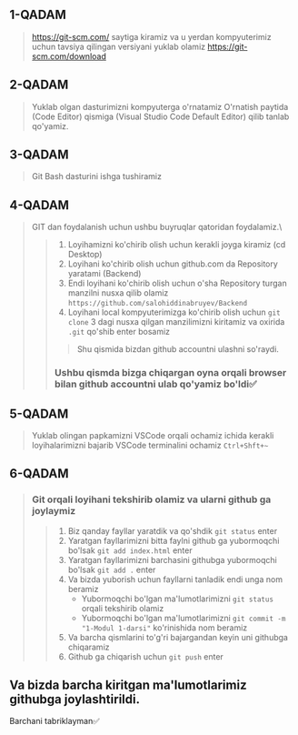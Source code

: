 ## 1-QADAM
> https://git-scm.com/
saytiga kiramiz va u yerdan kompyuterimiz uchun tavsiya qilingan versiyani yuklab olamiz
https://git-scm.com/download

## 2-QADAM
> Yuklab olgan dasturimizni kompyuterga o'rnatamiz
> O'rnatish paytida (Code Editor) qismiga (Visual Studio Code Default Editor) qilib tanlab qo'yamiz.

## 3-QADAM
> Git Bash dasturini ishga tushiramiz

## 4-QADAM
> GIT dan foydalanish uchun ushbu buyruqlar qatoridan foydalamiz.\
> > 1. Loyihamizni ko'chirib olish uchun kerakli joyga kiramiz (cd Desktop)
> > 2. Loyihani ko'chirib olish uchun github.com da Repository yaratami (Backend)
> > 3. Endi loyihani ko'chirib olish uchun o'sha Repository turgan manzilni nusxa qilib olamiz `https://github.com/salohiddinabruyev/Backend`
> > 4. Loyihani local kompyuterimizga ko'chirib olish uchun `git clone` 3 dagi nusxa qilgan manzilimizni kiritamiz va oxirida `.git` qo'shib enter bosamiz
> > > Shu qismida bizdan github accountni ulashni so'raydi.<br>
> > ### Ushbu qismda bizga chiqargan oyna orqali browser bilan github accountni ulab qo'yamiz bo'ldi✅ 


## 5-QADAM
> Yuklab olingan papkamizni VSCode orqali ochamiz
> ichida kerakli loyihalarimizni bajarib VSCode terminalini ochamiz `Ctrl+Shft+~`

## 6-QADAM
> ### Git orqali loyihani tekshirib olamiz va ularni github ga joylaymiz
> > 1. Biz qanday fayllar yaratdik va qo'shdik `git status` enter
> > 2. Yaratgan fayllarimizni bitta faylni github ga yubormoqchi bo'lsak `git add index.html` enter
> > 3. Yaratgan fayllarimizni barchasini githubga yubormoqchi bo'lsak `git add .` enter 
> > 4. Va bizda yuborish uchun fayllarni tanladik endi unga nom beramiz
> >     * Yubormoqchi bo'lgan ma'lumotlarimizni `git status` orqali tekshirib olamiz
> >     * Yubormoqchi bo'lgan ma'lumotlarimizni `git commit -m "1-Modul 1-darsi"` ko'rinishida nom beramiz
> > 5. Va barcha qismlarini to'g'ri bajargandan keyin uni githubga chiqaramiz
> > 6. Github ga chiqarish uchun `git push` enter 

## Va bizda barcha kiritgan ma'lumotlarimiz githubga joylashtirildi.

Barchani tabriklayman✅
